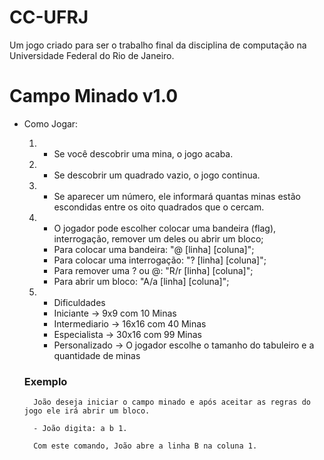 # CC-UFRJ

Um jogo criado para ser o trabalho final da disciplina de computação na Universidade Federal do Rio de Janeiro.

# Campo Minado v1.0

- Como Jogar:

    1. - Se você descobrir uma mina, o jogo acaba.
    
    2. - Se descobrir um quadrado vazio, o jogo continua.
    
    3. - Se aparecer um número, ele informará quantas minas estão escondidas entre os oito quadrados que o cercam.
    
    4. - O jogador pode escolher colocar uma bandeira (flag), interrogação, remover um deles ou abrir um bloco;
        - Para colocar uma bandeira: "@ [linha] [coluna]";
        - Para colocar uma interrogação: "? [linha] [coluna]";
        - Para remover uma ? ou @: "R/r [linha] [coluna]"; 
        - Para abrir um bloco: "A/a [linha] [coluna]";
        
    5. - Dificuldades
        - Iniciante -> 9x9 com 10 Minas
        - Intermediario -> 16x16 com 40 Minas
        - Especialista -> 30x16 com 99 Minas 
        - Personalizado -> O jogador escolhe o tamanho do tabuleiro e a quantidade de minas
        
    ### Exemplo
        João deseja iniciar o campo minado e após aceitar as regras do jogo ele irá abrir um bloco.
        
        - João digita: a b 1.
        
        Com este comando, João abre a linha B na coluna 1.
        
        
        

